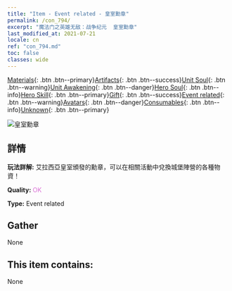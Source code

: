 ```yaml
---
title: "Item - Event related - 皇室勳章"
permalink: /con_794/
excerpt: "魔法门之英雄无敌：战争纪元  皇室勳章"
last_modified_at: 2021-07-21
locale: cn
ref: "con_794.md"
toc: false
classes: wide
---
```

 [Materials](/ItemsCN/){: .btn .btn--primary}[Artifacts](/ItemsCN/Artifacts/){: .btn .btn--success}[Unit Soul](/ItemsCN/UnitSoul/){: .btn .btn--warning}[Unit Awakening](/ItemsCN/UnitAwakening/){: .btn .btn--danger}[Hero Soul](/ItemsCN/HeroSoul/){: .btn .btn--info}[Hero Skill](/ItemsCN/HeroSkill/){: .btn .btn--primary}[Gift](/ItemsCN/Gift/){: .btn .btn--success}[Event related](/ItemsCN/Events/){: .btn .btn--warning}[Avatars](/ItemsCN/Avatars/){: .btn .btn--danger}[Consumables](/ItemsCN/Consumables/){: .btn .btn--info}[Unknown](/ItemsCN/Unknown/){: .btn .btn--primary}

 ![皇室勳章](/images/t/i_3052.png)

## 詳情
 **玩法詳解:** 艾拉西亞皇室頒發的勳章，可以在相關活動中兌換城堡陣營的各種物資！

 **Quality:** <span style="color: #DA70D6">OK</span>

 **Type:** Event related

## Gather

  None

## This item contains:

  None


